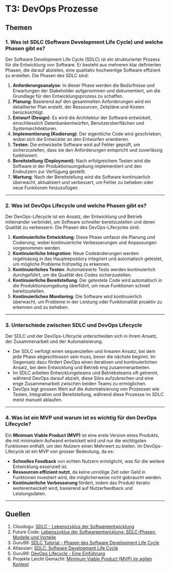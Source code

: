 # T3: DevOps Prozesse

## Themen

### 1. Was ist SDLC (Software Development Life Cycle) und welche Phasen gibt es?

Der Software Development Life Cycle (SDLC) ist ein strukturierter Prozess für die Entwicklung von Software. Er besteht aus mehreren klar definierten Phasen, die darauf abzielen, eine qualitativ hochwertige Software effizient zu erstellen. Die Phasen des SDLC sind:

1. **Anforderungsanalyse**: In dieser Phase werden die Bedürfnisse und Erwartungen der Stakeholder aufgenommen und dokumentiert, um die Grundlage für den Entwicklungsprozess zu schaffen.
2. **Planung**: Basierend auf den gesammelten Anforderungen wird ein detaillierter Plan erstellt, der Ressourcen, Zeitpläne und Kosten berücksichtigt.
3. **Entwurf (Design)**: Es wird die Architektur der Software entwickelt, einschliesslich Datenbankentwürfen, Benutzeroberflächen und Systemarchitekturen.
4. **Implementierung (Kodierung)**: Der eigentliche Code wird geschrieben, wobei sich die Entwickler an den Entwürfen orientieren.
5. **Testen**: Die entwickelte Software wird auf Fehler geprüft, um sicherzustellen, dass sie den Anforderungen entspricht und zuverlässig funktioniert.
6. **Bereitstellung (Deployment)**: Nach erfolgreichem Testen wird die Software in der Produktionsumgebung implementiert und den Endnutzern zur Verfügung gestellt.
7. **Wartung**: Nach der Bereitstellung wird die Software kontinuierlich überwacht, aktualisiert und verbessert, um Fehler zu beheben oder neue Funktionen hinzuzufügen.

---

### 2. Was ist DevOps Lifecycle und welche Phasen gibt es?

Der DevOps-Lifecycle ist ein Ansatz, der Entwicklung und Betrieb miteinander verbindet, um Software schneller bereitzustellen und deren Qualität zu verbessern. Die Phasen des DevOps-Lifecycles sind:

1. **Kontinuierliche Entwicklung**: Diese Phase umfasst die Planung und Codierung, wobei kontinuierliche Verbesserungen und Anpassungen vorgenommen werden.
2. **Kontinuierliche Integration**: Neue Codeänderungen werden regelmässig in das Hauptrepository integriert und automatisch getestet, um mögliche Probleme frühzeitig zu erkennen.
3. **Kontinuierliches Testen**: Automatisierte Tests werden kontinuierlich durchgeführt, um die Qualität des Codes sicherzustellen.
4. **Kontinuierliche Bereitstellung**: Der getestete Code wird automatisch in die Produktionsumgebung überführt, um neue Funktionen schnell bereitzustellen.
5. **Kontinuierliches Monitoring**: Die Software wird kontinuierlich überwacht, um Probleme in der Leistung oder Funktionalität proaktiv zu erkennen und zu beheben.

---

### 3. Unterschiede zwischen SDLC und DevOps Lifecycle

Der SDLC und der DevOps-Lifecycle unterscheiden sich in ihrem Ansatz, der Zusammenarbeit und der Automatisierung. 

- Der SDLC verfolgt einen sequenziellen und linearen Ansatz, bei dem jede Phase abgeschlossen sein muss, bevor die nächste beginnt. Im Gegensatz dazu fördert DevOps einen iterativen und kontinuierlichen Ansatz, bei dem Entwicklung und Betrieb eng zusammenarbeiten.
- Im SDLC arbeiten Entwicklungsteams und Betriebsteams oft getrennt, während DevOps darauf abzielt, diese Silos aufzubrechen und eine enge Zusammenarbeit zwischen beiden Teams zu ermöglichen.
- DevOps legt grossen Wert auf die Automatisierung von Prozessen wie Testen, Integration und Bereitstellung, während diese Prozesse im SDLC meist manuell ablaufen.

---

### 4. Was ist ein MVP und warum ist es wichtig für den DevOps Lifecycle?

Ein **Minimum Viable Product (MVP)** ist eine erste Version eines Produkts, die mit minimalem Aufwand entwickelt wird und nur die wichtigsten Funktionen enthält, um den Nutzern einen Mehrwert zu bieten. Im DevOps-Lifecycle ist ein MVP von grosser Bedeutung, da es:

- **Schnelles Feedback** von echten Nutzern ermöglicht, was für die weitere Entwicklung essenziell ist.
- **Ressourcen effizient nutzt**, da keine unnötige Zeit oder Geld in Funktionen investiert wird, die möglicherweise nicht gebraucht werden.
- **Kontinuierliche Verbesserung** fördert, indem das Produkt iterativ weiterentwickelt wird, basierend auf Nutzerfeedback und Leistungsdaten.

---

## Quellen

1. Cloudogu: [SDLC - Lebenszyklus der Softwareentwicklung](https://cloudogu.com/de/glossar/sdlc-lebenszyklus-der-softwareentwicklung/?utm_source=chatgpt.com)
2. Future Code: [Lebenszyklus der Softwareentwicklung: SDLC-Phasen, Modelle und Vorteile](https://future-code.dev/de/blog/lebenszyklus-der-softwareentwicklung-sdlc-phasen-modelle-und-vorteile/?utm_source=chatgpt.com)
3. Guru99: [SDLC Tutorial - Phasen des Software Development Life Cycle](https://www.guru99.com/de/software-development-life-cycle-tutorial.html?utm_source=chatgpt.com)
4. Atlassian: [SDLC: Software Development Life Cycle](https://www.atlassian.com/agile/software-development/sdlc?utm_source=chatgpt.com)
5. Guru99: [DevOps Lifecycle - Eine Einführung](https://www.guru99.com/de/devops-lifecycle.html?utm_source=chatgpt.com) 
6. Projekte Leicht Gemacht: [Minimum Viable Product (MVP) im agilen Kontext](https://projekte-leicht-gemacht.de/blog/projektmanagement/agil/minimum-viable-product/?utm_source=chatgpt.com)
